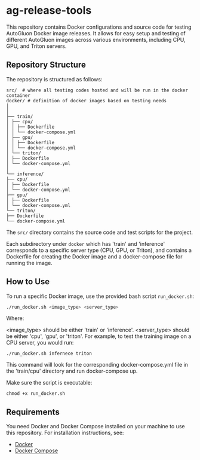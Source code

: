 # ag-release-tools

This repository contains Docker configurations and source code for testing AutoGluon Docker image releases. It allows for easy setup and testing of different AutoGluon images across various environments, including CPU, GPU, and Triton servers.

## Repository Structure

The repository is structured as follows:
```
src/  # where all testing codes hosted and will be run in the docker container
docker/ # definition of docker images based on testing needs
│ 
│
├── train/
│ ├── cpu/
│ │ ├── Dockerfile
│ │ └── docker-compose.yml
│ ├── gpu/
│ │ ├── Dockerfile
│ │ └── docker-compose.yml
│ └── triton/
│ ├── Dockerfile
│ └── docker-compose.yml
│
└── inference/
├── cpu/
│ ├── Dockerfile
│ └── docker-compose.yml
├── gpu/
│ ├── Dockerfile
│ └── docker-compose.yml
└── triton/
├── Dockerfile
└── docker-compose.yml
```



The `src/` directory contains the source code and test scripts for the project.

Each subdirectory under `docker` which has 'train' and 'inference' corresponds to a specific server type (CPU, GPU, or Triton), and contains a Dockerfile for creating the Docker image and a docker-compose file for running the image.

## How to Use

To run a specific Docker image, use the provided bash script `run_docker.sh`:

```bash
./run_docker.sh <image_type> <server_type>
```

Where:

<image_type> should be either 'train' or 'inference'.
<server_type> should be either 'cpu', 'gpu', or 'triton'.
For example, to test the training image on a CPU server, you would run:

```
./run_docker.sh infernece triton
```


This command will look for the corresponding docker-compose.yml file in the 'train/cpu' directory and run docker-compose up.

Make sure the script is executable:

```
chmod +x run_docker.sh
```

## Requirements
You need Docker and Docker Compose installed on your machine to use this repository. For installation instructions, see:

* [Docker](https://docs.docker.com/get-docker/)
* [Docker Compose](https://docs.docker.com/compose/install/)